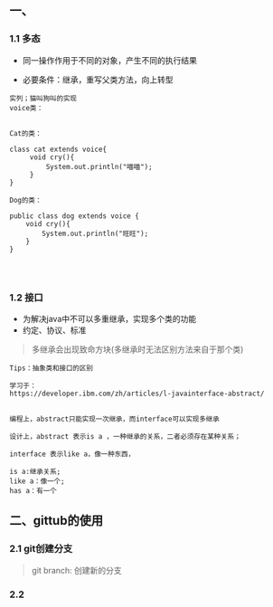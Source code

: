 ## 一、

### 1.1 多态
- 同一操作作用于不同的对象，产生不同的执行结果

- 必要条件：继承，重写父类方法，向上转型

```
实列；猫叫狗叫的实现
voice类：


Cat的类：

class cat extends voice{
     void cry(){
         System.out.println("喵喵");
     }
}

Dog的类：

public class dog extends voice {
    void cry(){
        System.out.println("旺旺");
    }
}




```


### 1.2 接口
- 为解决java中不可以多重继承，实现多个类的功能
- 约定、协议、标准

> 多继承会出现致命方块(多继承时无法区别方法来自于那个类)

```
Tips：抽象类和接口的区别

学习于：
https://developer.ibm.com/zh/articles/l-javainterface-abstract/


编程上，abstract只能实现一次继承，而interface可以实现多继承

设计上，abstract 表示is a ，一种继承的关系，二者必须存在某种关系；

interface 表示like a，像一种东西，

is a:继承关系;
like a：像一个;
has a：有一个
```

## 二、gittub的使用

### 2.1 git创建分支

> git branch: 创建新的分支

### 2.2 
